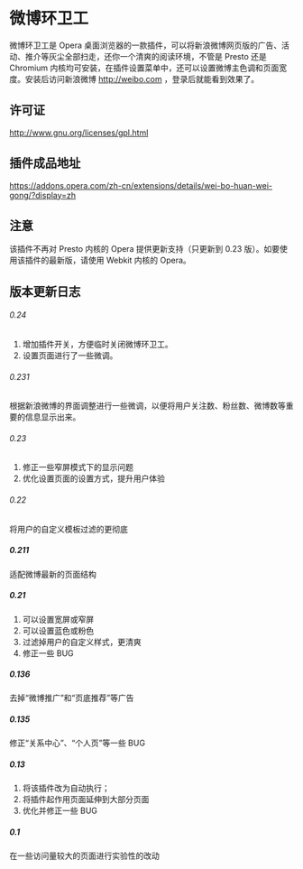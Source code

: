 # 微博环卫工

微博环卫工是 Opera 桌面浏览器的一款插件，可以将新浪微博网页版的广告、活动、推介等灰尘全部扫走，还你一个清爽的阅读环境，不管是 Presto 还是 Chromium 内核均可安装，在插件设置菜单中，还可以设置微博主色调和页面宽度。安装后访问新浪微博 http://weibo.com ，登录后就能看到效果了。

## 许可证
http://www.gnu.org/licenses/gpl.html

## 插件成品地址

https://addons.opera.com/zh-cn/extensions/details/wei-bo-huan-wei-gong/?display=zh

## 注意
该插件不再对 Presto 内核的 Opera 提供更新支持（只更新到 0.23 版）。如要使用该插件的最新版，请使用 Webkit 内核的 Opera。

## 版本更新日志

###### 0.24
1. 增加插件开关，方便临时关闭微博环卫工。
2. 设置页面进行了一些微调。

###### 0.231
根据新浪微博的界面调整进行一些微调，以便将用户关注数、粉丝数、微博数等重要的信息显示出来。

###### 0.23 
1. 修正一些窄屏模式下的显示问题
2. 优化设置页面的设置方式，提升用户体验

###### 0.22 
将用户的自定义模板过滤的更彻底

##### 0.211
适配微博最新的页面结构

##### 0.21
1. 可以设置宽屏或窄屏
2. 可以设置蓝色或粉色
3. 过滤掉用户的自定义样式，更清爽
4. 修正一些 BUG

##### 0.136
去掉“微博推广”和“页底推荐”等广告

##### 0.135
修正“关系中心”、“个人页”等一些 BUG

##### 0.13
1. 将该插件改为自动执行；
2. 将插件起作用页面延伸到大部分页面
3. 优化并修正一些 BUG

##### 0.1
在一些访问量较大的页面进行实验性的改动